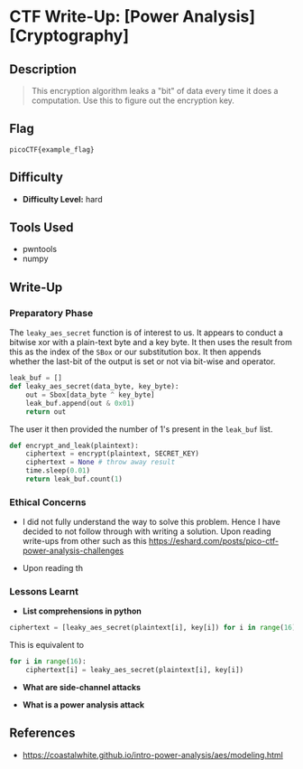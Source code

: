 # CTF Write-Up: [Power Analysis][Cryptography]

## Description
>This encryption algorithm leaks a "bit" of data every time it does a computation. Use this to figure out the encryption key.
## Flag
`picoCTF{example_flag}`

## Difficulty
- **Difficulty Level:** hard

## Tools Used
- pwntools
- numpy
## Write-Up

### Preparatory Phase

The `leaky_aes_secret` function is of interest to us. It appears to conduct a bitwise xor with a plain-text byte and a key byte. It then uses the result from this as the index of the `SBox` or our substitution box. It then appends whether the last-bit of the output is set or not via bit-wise and operator.
```py
leak_buf = []
def leaky_aes_secret(data_byte, key_byte):
    out = Sbox[data_byte ^ key_byte]
    leak_buf.append(out & 0x01)
    return out
```

The user it then provided the number of 1's present in the `leak_buf` list.
```py
def encrypt_and_leak(plaintext):
    ciphertext = encrypt(plaintext, SECRET_KEY)
    ciphertext = None # throw away result
    time.sleep(0.01)
    return leak_buf.count(1)

```

### Ethical Concerns
- I did not fully understand the way to solve this problem. Hence I have decided to not follow through with writing a solution. Upon reading write-ups from other such as this 
https://eshard.com/posts/pico-ctf-power-analysis-challenges 

- Upon reading th

### Lessons Learnt
- **List comprehensions in python**

```py 
ciphertext = [leaky_aes_secret(plaintext[i], key[i]) for i in range(16)]
```
This is equivalent to 
```py
for i in range(16):
    ciphertext[i] = leaky_aes_secret(plaintext[i], key[i])

```
- **What are side-channel attacks**


- **What is a power analysis attack**
## References
- https://coastalwhite.github.io/intro-power-analysis/aes/modeling.html

